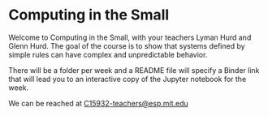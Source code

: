 # Computing in the Small
Welcome to Computing in the Small, with your teachers Lyman Hurd and Glenn Hurd.  The goal of the course is to show that systems defined by simple rules can have complex and unpredictable behavior.

There will be a folder per week and a README file will specify a Binder link that will lead you to an interactive copy of the Jupyter notebook for the week.

We can be reached at [C15932-teachers@esp.mit.edu](mailto:C15932-teachers@esp.mit.edu)